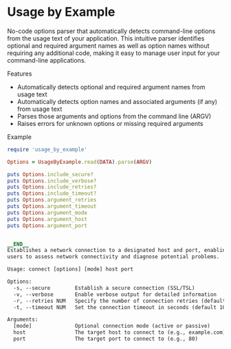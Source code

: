 # Usage by Example

No-code options parser that automatically detects command-line options from the usage text of your application. This intuitive parser identifies optional and required argument names as well as option names without requiring any additional code, making it easy to manage user input for your command-line applications.

Features

- Automatically detects optional and required argument names from usage text
- Automatically detects option names and associated arguments (if any) from usage text
- Parses those arguments and options from the command line (ARGV)
- Raises errors for unknown options or missing required arguments


Example

```ruby
require 'usage_by_example'

Options = UsageByExample.read(DATA).parse(ARGV)

puts Options.include_secure?
puts Options.include_verbose?
puts Options.include_retries?
puts Options.include_timeout?
puts Options.argument_retries
puts Options.argument_timeout
puts Options.argument_mode
puts Options.argument_host
puts Options.argument_port


__END__
Establishes a network connection to a designated host and port, enabling
users to assess network connectivity and diagnose potential problems.

Usage: connect [options] [mode] host port

Options:
  -s, --secure        Establish a secure connection (SSL/TSL)
  -v, --verbose       Enable verbose output for detailed information
  -r, --retries NUM   Specify the number of connection retries (default 3)
  -t, --timeout NUM   Set the connection timeout in seconds (default 10)

Arguments:
  [mode]              Optional connection mode (active or passive)
  host                The target host to connect to (e.g., example.com)
  port                The target port to connect to (e.g., 80)
```

